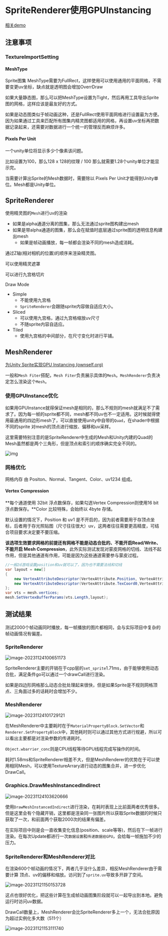 # SpriteRenderer使用GPUInstancing

[相关demo](https://github.com/ysich/UnityMeshGPUInstancing.git)

## 注意事项

### TextureImportSetting

#### MeshType

Sprite图集  MeshType需要为FullRect，这样使用可以使用通用的平面网格，不需要变更uv坐标，缺点就是透明图会增加OverrDraw

如果大量静态图，那么可以把MeshType设置为Tight，然后再用工具导出Sprite图的网格，这样应该是最友好的方式。

如果是动态图类似于帧动画这种，还是FullRect使用平面网格进行设置最为方便。因为如果通过工具来匹配所有图集内精灵图都适用的网格，再设置uv坐标再把数据记录起来，还需要对数据进行一个统一的管理反而麻烦许多。

#### Pixels Per Unit

一个unity单位将显示多少个像素该问题。

比如设置为100，那么128 x 128的纹理 / 100 那么就需要1.28个unity单位才能显示完。

当需要计算出Sprite的Mesh数据时，需要除以 Pixels Per Unit才能得到Unity单位。Mesh都是Unity单位。

## SpriteRenderer

使用精灵图的`Mesh`进行uv的渲染

- 如果是alpha通道分离的图集，那么无法通过sprite图构建出mesh
- 如果是带alpha通道的图集，那么会在赋值时底层通过sprite图的透明信息构建出mesh
  - 如果是帧动画播放，每一帧都会渲染不同的mesh造成消耗。

通过Z轴(相对相机的位置)的顺序来渲染精灵图。

可以使用精灵遮罩

可以进行九宫格切片

Draw Mode

- Simple
  - 不能使用九宫格
  - `SpriteRenderer`会跟随sprite内容做自适应大小。
- Sliced
  - 可以使用九宫格，通过九宫格缩放uv尺寸
  - 不随sprite内容自适应。
- Tiled
  - 使用九宫格的中间部分，在尺寸变化时进行平铺。

## MeshRenderer

[为Unity Sprite实现GPU Instancing (ownself.org)](https://www.ownself.org/2022/unity-sprite-gpu-instancing.html)

一般和`Mesh Fiter`搭配，`Mesh Fiter`负责展示具体的`Mesh`。`MeshRenderer`负责决定怎么渲染这个`Mesh`。

### 使用GPUInstance优化

如果用GPUInstance就得保证mesh是相同的，那么不规则的mesh就满足不了需求了。因为每一帧的sprite都不同，mesh都不同uv也不一定适用。这时候就得使用最通用的四边形mesh了，可以直接使用unity中自带的`Quad`，在shader中根据不同的sprite 对mesh的顶点进行缩放、偏移和uv采样。

这里需要特别注意的是SpriteRenderer中生成的Mesh和Unity内建的Quad的Mesh虽然都是两个三角形，但是顶点和索引的顺序确实完全不同的。

![img](SpriteRenderer使用GPUInstancing.assets/UnitySpriteGPUInstancing.png)

### 网格优化

网格内存 由 Positon、Normal、Tangent、Color、uv1234 组成。

#### Vertex Compression

**每个通道使用 32bit 浮点数保存，如果勾选Vertex Compression则使用16 bit 浮点数保存。**Color 比较特殊，会始终以 4byte 存储。

默认设置的情况下，Position 和 uv1 是不开启的，因为前者需要用于存顶点坐标，后者用于存光照贴图（尺寸往往很大）uv，这两者往往需要更高精度，可结合项目要求决定要不要压缩。

**该选项生效要求网格的前提还有网格不能是动态合批的、不能开启Read/Write、不能开启 Mesh Compression**，此外实际测试发现对蒙皮网格的切线、法线不起作用，但是其他通道有作用，可能是因为这些通道需要参与蒙皮过程。

```c#
//一般2d游戏设置position和uv就可以了，因为也不需要法线和切线
var layout = new[]
{
	new VertexAttributeDescriptor(VertexAttribute.Position, VertexAttributeFormat.Float16,2),
	new VertexAttributeDescriptor(VertexAttribute.TexCoord0,VertexAttributeFormat.Float16,2),
};
var vts = mesh.vertices;
mesh.SetVertexBufferParams(vts.Length,layout);
```

## 测试结果

测试2000个帧动画同时播放，每一帧播放的图片都相同，会与实际项目中复杂的帧动画情况有偏差。

### SpriteRenderer

![image-20231124100651173](SpriteRenderer使用GPUInstancing.assets/image-20231124100651173.png)

SpriteRenderer主要的开销在于cpp层的`set_sprite`1.71ms，由于能够使用动态合批，满足条件go可以通过一个drawCall进行渲染。

如果是四边形网格那么动态合批处理起来很快，但是如果Sprite是不规则网格顶点、三角面过多的话耗时会增加不少。

### MeshRenderer

![image-20231124101729121](SpriteRenderer使用GPUInstancing.assets/image-20231124101729121.png)

在MeshRenderer中主要耗时在于`MaterialPropertyBlock.SetVector`和`Renderer.SetPropertyBlock`中，其他耗时则可以通过其他方式进行规避，所以可以看出主要都是对渲染参数的传递耗时。

`Object.wbarrier_conc`则是CPU线程等待GPU线程完成写操作的时间。

耗时1.58ms和SpriteRenderer相差不大，但是MeshRenderer的优势在于可以使用相同Mesh，可以使用TextureArrary进行动态的图集合并，进一步优化DrawCall。

### Graphics.DrawMeshInstancedIndirect

![image-20231124103620666](SpriteRenderer使用GPUInstancing.assets/image-20231124103620666.png)

使用`DrawMeshInstancedIndirect`进行渲染，在耗时表现上比前面两者优秀很多。但是这里会有个隐藏开销，这里都是渲染同一张图片所以获取Sprite数据的时候只获取了一次，和前面两个获取2000次的结果有偏差。

在实际项目中则是会一直收集变化信息(position、scale等等)，然后在下一帧进行渲染。在每次Update都进行一次`数据设置`和`传递数据给GPU`，会给每一帧施加不少的压力。

### SpriteRenderer和MeshRenderer对比

在渲染600个帧动画的情况下，两者几乎没什么差异，相反MeshRenderer由于需要计算 顶点、uv的偏移和缩放。访问到了`sprite.uv`导致多开辟了空间。

![image-20231121150153728](SpriteRenderer使用GPUInstancing.assets/image-20231121150153728.png)

这点也很好优化，把这些计算在生成帧动画图集阶段就可以一起导出到本地。避免运行时访问uv数据。

DrawCall数量上，MeshRenderer会比SpriteRenderer多上一个，无法合批原因为超过实例化多大数（511个）

![image-20231121153111740](SpriteRenderer使用GPUInstancing.assets/image-20231121153111740.png)